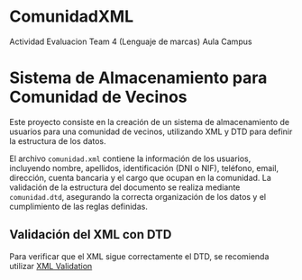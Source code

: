# ComunidadXML
Actividad Evaluacion Team 4 (Lenguaje de marcas) Aula Campus

# Sistema de Almacenamiento para Comunidad de Vecinos

Este proyecto consiste en la creación de un sistema de almacenamiento de usuarios para una comunidad de vecinos, utilizando XML y DTD para definir la estructura de los datos. 

El archivo `comunidad.xml` contiene la información de los usuarios, incluyendo nombre, apellidos, identificación (DNI o NIF), teléfono, email, dirección, cuenta bancaria y el cargo que ocupan en la comunidad. La validación de la estructura del documento se realiza mediante `comunidad.dtd`, asegurando la correcta organización de los datos y el cumplimiento de las reglas definidas.

## Validación del XML con DTD

Para verificar que el XML sigue correctamente el DTD, se recomienda utilizar [XML Validation](https://www.xmlvalidation.com/) 

